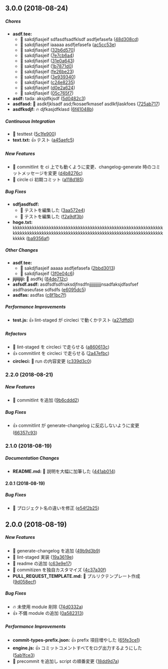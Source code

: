 ## 3.0.0 (2018-08-24)

##### Chores

- **asdf.tee:**
  - :tada: sakdjfiasjeif sdfasdfsadfklsdf asdfjefasefa ([48d308cd](https://github.com/tyankatsu0105/git-commit-setting/commit/48d308cd3448c0b6d7abd8144897176f89b2a190))
  - :tada: sakdjfiasjeif iaaaaa asdfjefasefa ([ac5cc53e](https://github.com/tyankatsu0105/git-commit-setting/commit/ac5cc53e57b7dbede63a0d0553ee4319ddc8db9f))
  - :tada: sakdjfiasjeif ([32b6d570](https://github.com/tyankatsu0105/git-commit-setting/commit/32b6d570763ee348f446a10788f2fdb550b880cc))
  - :tada: sakdjfiasjeif ([7e7cb6a4](https://github.com/tyankatsu0105/git-commit-setting/commit/7e7cb6a474d7429ac3ca3fb3738b755b8459cd82))
  - :tada: sakdjfiasjeif ([31e0a643](https://github.com/tyankatsu0105/git-commit-setting/commit/31e0a643ffb9f0bedd71561b79b126cc8eece143))
  - :tada: sakdjfiasjeif ([1b7871d0](https://github.com/tyankatsu0105/git-commit-setting/commit/1b7871d0feca26e3ff2c1bcd62f824b215f937a4))
  - :tada: sakdjfiasjeif ([fe26be23](https://github.com/tyankatsu0105/git-commit-setting/commit/fe26be233abe500ff7cbd52d58984e79262435f1))
  - :tada: sakdjfiasjeif ([3e939340](https://github.com/tyankatsu0105/git-commit-setting/commit/3e939340892122f5b98b30e60ef4b5789caa139b))
  - :tada: sakdjfiasjeif ([c24e8235](https://github.com/tyankatsu0105/git-commit-setting/commit/c24e8235f074fbaf3d867c6145e845822ebfb5f8))
  - :tada: sakdjfiasjeif ([d0e2a624](https://github.com/tyankatsu0105/git-commit-setting/commit/d0e2a62410173b4d19100174b35d71a47faeeb68))
  - :tada: sakdjfiasjeif ([05c765f7](https://github.com/tyankatsu0105/git-commit-setting/commit/05c765f7d9868785ec5c7b9411457741c1f7701d))
- **asdf:** tada: aksjdfkjsdf ([5d0482c3](https://github.com/tyankatsu0105/git-commit-setting/commit/5d0482c3052116f8055fc9b66a8f936b0b6a3170))
- **asdfasd:** :tada: asdkfjklsadf asd;fkosaefkmasef asdlkfjlaskfoes ([725ab717](https://github.com/tyankatsu0105/git-commit-setting/commit/725ab717b3936fce2ad535f061a46de9e3513727))
- **asdfksdjf:** :fire: djfkasjdfklasd ([6f41048b](https://github.com/tyankatsu0105/git-commit-setting/commit/6f41048b42dc197e6ce3ef940c44b5e2bb8c7853))

##### Continuous Integration

- :bug: testtest ([5c1fe900](https://github.com/tyankatsu0105/git-commit-setting/commit/5c1fe9007e6d4dc6deb8b12b2e6d2d7e446c4843))
- **text.txt:** :+1: テスト ([a45aefc5](https://github.com/tyankatsu0105/git-commit-setting/commit/a45aefc5ca16d0701b2b823971e79e702652a9e5))

##### New Features

- :tada: commitlint を ci 上でも動くように変更、changelog-generate 時のコミットメッセージを変更 ([d4b8276c](https://github.com/tyankatsu0105/git-commit-setting/commit/d4b8276cf8409a3c2cfa07daa9bbde2e6d8f0573))
- :tada: circle ci 初期コミット ([a118d185](https://github.com/tyankatsu0105/git-commit-setting/commit/a118d185601dd1925bf2b36fb7e41fb1924431bf))

##### Bug Fixes

- **sdfjasdfsdf:**
  - :tada: テストを編集した ([3aa572e4](https://github.com/tyankatsu0105/git-commit-setting/commit/3aa572e40f6720a94affc4ba80568b05e956d38e))
  - :tada: テストを編集した ([f2a9df3b](https://github.com/tyankatsu0105/git-commit-setting/commit/f2a9df3bea9b00d7a8eb225e1c6f65a2310d6bc0))
- **hoge.txt:** kkkkkkkkkkkkkkkkkkkkkkkkkkkkkkkkkkkkkkkkkkkkkkkkkkkkkkkkkkkkkkkkkkkkkkkkkkkkkkkkkkkkkkkkkkkkkkkkkkkkkkkkkkkkkkkkkkkkkkkkkkkkkkkkk ([ba9356af](https://github.com/tyankatsu0105/git-commit-setting/commit/ba9356af73588d95131d30a3c290a4f5403cebce))

##### Other Changes

- **asdf.tee:**
  - :tada: sakdjfiasjeif aaaaa asdfjefasefa ([2bbd3013](https://github.com/tyankatsu0105/git-commit-setting/commit/2bbd3013c3b2f5d8016ce4283baff20a502606b4))
  - :tada: sakdjfiasjeif ([3f0e04c6](https://github.com/tyankatsu0105/git-commit-setting/commit/3f0e04c6ace6054eed49f15a810fc45e6bb2e4b3))
- **jijiijiji:** :tada: asdfkj ([84de712c](https://github.com/tyankatsu0105/git-commit-setting/commit/84de712c9e338608233bde296b637eab88759c16))
- **asfsdf.asdf:** asdfsdfsdfnaksdjfnsdfnjjjjjjjjjjjnsadfaksjdfasfsef asdfhaseufase sdfsdfs ([e6095dc5](https://github.com/tyankatsu0105/git-commit-setting/commit/e6095dc55a76192fdba1a31bd7804df7d3e7b7db))
- **asdfas:** asdfas ([c8f1bc7f](https://github.com/tyankatsu0105/git-commit-setting/commit/c8f1bc7fe60187eb85f16c4d5858e3cfab264f26))

##### Performance Improvements

- **test.js:** :+1: lint-staged が circleci で動くかテスト ([a27dffd0](https://github.com/tyankatsu0105/git-commit-setting/commit/a27dffd0403dabd830759bb94a62f7f90a0c0359))

##### Refactors

- :tada: lint-staged を circleci で走らせる ([a860613c](https://github.com/tyankatsu0105/git-commit-setting/commit/a860613c4678479873339fa5cc1e93c5bb3dccbf))
- :+1: commitlint を circleci で走らせる ([2a47efbc](https://github.com/tyankatsu0105/git-commit-setting/commit/2a47efbc6a0efd0d3cbcac124e644e9438fb57a8))
- **circleci:** :pill: run の内容変更 ([c339d3c0](https://github.com/tyankatsu0105/git-commit-setting/commit/c339d3c00690f91ee3b7862fd4fd774e3957efa3))

### 2.2.0 (2018-08-21)

##### New Features

- :tada: commitlint を追加 ([9b6cddd2](https://github.com/tyankatsu0105/git-commit-setting/commit/9b6cddd27b7492f11fddc0afe3d4fb549a1a5b82))

##### Bug Fixes

- :+1: commitlint が generate-changelog に反応しないように変更 ([66357c93](https://github.com/tyankatsu0105/git-commit-setting/commit/66357c937a9d687473a2a0f314a7b291148cd6f3))

### 2.1.0 (2018-08-19)

##### Documentation Changes

- **README.md:** :memo: 説明を大幅に加筆した ([441ab014](https://github.com/tyankatsu0105/git-commit-setting/commit/441ab014fae643dbb69b84e40967824d49784268))

#### 2.0.1 (2018-08-19)

##### Bug Fixes

- :bug: プロジェクト名の違いを修正 ([e54f2b25](https://github.com/tyankatsu0105/git-commit-setting/commit/e54f2b256ade3bd325abd534103717c12e0d1d13))

## 2.0.0 (2018-08-19)

##### New Features

- :tada: generate-changelog を追加 ([49b9d3b9](https://github.com/tyankatsu0105/git-commit-setting/commit/49b9d3b9a9d353a4268faeced6fd9763e59ac395))
- :tada: lint-staged 実装 ([19a3619e](https://github.com/tyankatsu0105/git-commit-setting/commit/19a3619e11d1e89e0a12e3b58aa69e5436b4361d))
- :tada: readme の追加 ([c63e9e17](https://github.com/tyankatsu0105/git-commit-setting/commit/c63e9e17fdb0923320925614929be0f98870297c))
- :tada: commitizen を独自カスタマイズ ([4c37a30f](https://github.com/tyankatsu0105/git-commit-setting/commit/4c37a30fca98dce1c063a48301a0ca16a5a88773))
- **PULL_REQUEST_TEMPLATE.md:** :tada: プルリクテンプレート作成 ([9d058ecf](https://github.com/tyankatsu0105/git-commit-setting/commit/9d058ecf79ef438eb2fa68b016d7893b3a0a577e))

##### Bug Fixes

- :fire: 未使用 module 削除 ([74d0332a](https://github.com/tyankatsu0105/git-commit-setting/commit/74d0332a1b9cb57561cb9a7a9d005578f1c61ccf))
- :+1: 不備 module の追加 ([0a582313](https://github.com/tyankatsu0105/git-commit-setting/commit/0a58231305b2e8f74948a3ec7ac92d4904ac7188))

##### Performance Improvements

- **commit-types-prefix.json:** :+1: prefix 項目増やした ([65fe3ce1](https://github.com/tyankatsu0105/git-commit-setting/commit/65fe3ce1a0a348883e1311ae7d21fe97c7d27f73))
- **engine.js:** :+1: コミットコメントすべてをログ出力するようにした ([5ab1fce3](https://github.com/tyankatsu0105/git-commit-setting/commit/5ab1fce346d40861c1b5ca195d26fb1e530a2ec1))
- :tada: precommit を追加し script の順番変更 ([18dd9d7a](https://github.com/tyankatsu0105/git-commit-setting/commit/18dd9d7a89de178de01287fe451a71b34a9f74fb))
